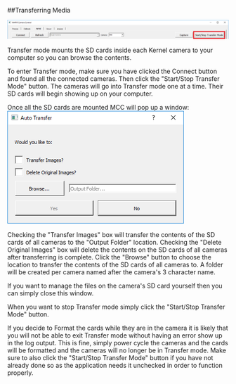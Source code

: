 ##Transferring Media

![](/assets/transfer_mode.png)

Transfer mode mounts the SD cards inside each Kernel camera to your computer so you can browse the contents.

To enter Transfer mode, make sure you have clicked the Connect button and found all the connected cameras. Then click the "Start/Stop Transfer Mode" button. The cameras will go into Transfer mode one at a time. Their SD cards will begin showing up on your computer.

Once all the SD cards are mounted MCC will pop up a window:
![](/assets/trans_window.PNG)

Checking the "Transfer Images" box will transfer the contents of the SD cards of all cameras to the "Output Folder" location.
Checking the "Delete Original Images" box will delete the contents on the SD cards of all cameras after transferring is complete.
Click the "Browse" button to choose the location to transfer the contents of the SD cards of all cameras to. A folder will be created per camera named after the camera's 3 character name.

If you want to manage the files on the camera's SD card yourself then you can simply close this window.

When you want to stop Transfer mode simply click the "Start/Stop Transfer Mode" button.

If you decide to Format the cards while they are in the camera it is likely that you will not be able to exit Transfer mode without having an error show up in the log output. This is fine, simply power cycle the cameras and the cards will be formatted and the cameras will no longer be in Transfer mode. Make sure to also click the "Start/Stop Transfer Mode" button if you have not already done so as the application needs it unchecked in order to function properly.